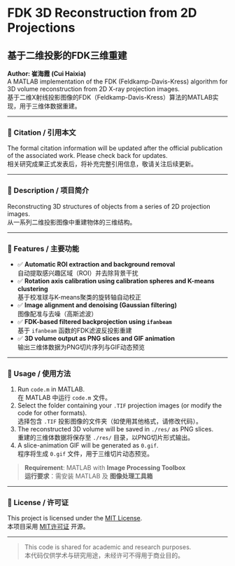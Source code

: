 # FDK 3D Reconstruction from 2D Projections  
## 基于二维投影的FDK三维重建

**Author: 崔海霞 (Cui Haixia)**  
A MATLAB implementation of the FDK (Feldkamp-Davis-Kress) algorithm for 3D volume reconstruction from 2D X-ray projection images.  
基于二维X射线投影图像的FDK（Feldkamp-Davis-Kress）算法的MATLAB实现，用于三维体数据重建。

---

### 📘 Citation / 引用本文  
The formal citation information will be updated after the official publication of the associated work. Please check back for updates.  
相关研究成果正式发表后，将补充完整引用信息，敬请关注后续更新。

---

### 📌 Description / 项目简介  
Reconstructing 3D structures of objects from a series of 2D projection images.  
从一系列二维投影图像中重建物体的三维结构。

---

### 🔧 Features / 主要功能  
- ✅ **Automatic ROI extraction and background removal**  
  自动提取感兴趣区域（ROI）并去除背景干扰  
- ✅ **Rotation axis calibration using calibration spheres and K-means clustering**  
  基于校准球与K-means聚类的旋转轴自动校正  
- ✅ **Image alignment and denoising (Gaussian filtering)**  
  图像配准与去噪（高斯滤波）  
- ✅ **FDK-based filtered backprojection using `ifanbeam`**  
  基于 `ifanbeam` 函数的FDK滤波反投影重建  
- ✅ **3D volume output as PNG slices and GIF animation**  
  输出三维体数据为PNG切片序列与GIF动态预览

---

### 📁 Usage / 使用方法  
1. Run `code.m` in MATLAB.  
   在 MATLAB 中运行 `code.m` 文件。  
2. Select the folder containing your `.TIF` projection images (or modify the code for other formats).  
   选择包含 `.TIF` 投影图像的文件夹（如使用其他格式，请修改代码）。  
3. The reconstructed 3D volume will be saved in `./res/` as PNG slices.  
   重建的三维体数据将保存至 `./res/` 目录，以PNG切片形式输出。  
4. A slice-animation GIF will be generated as `0.gif`.  
   程序将生成 `0.gif` 文件，用于三维切片动态预览。

> **Requirement**: MATLAB with **Image Processing Toolbox**  
> **运行要求**：需安装 MATLAB 及 **图像处理工具箱**

---

### 📄 License / 许可证  
This project is licensed under the [MIT License](LICENSE).  
本项目采用 [MIT许可证](LICENSE) 开源。

---

> This code is shared for academic and research purposes.  
> 本代码仅供学术与研究用途，未经许可不得用于商业目的。
